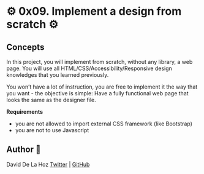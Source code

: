 # :gear: 0x09. Implement a design from scratch :gear:

## Concepts

In this project, you will implement from scratch, without any library, a web page. You will use all HTML/CSS/Accessibility/Responsive design knowledges that you learned previously.

You won’t have a lot of instruction, you are free to implement it the way that you want - the objective is simple: Have a fully functional web page that looks the same as the designer file.

**Requirements**

- you are not allowed to import external CSS framework (like Bootstrap)
- you are not to use Javascript

## Author :book:

David De La Hoz [Twitter](https://twitter.com/daviddlhz) | [GitHub](https://github.com/daviddlhz)
